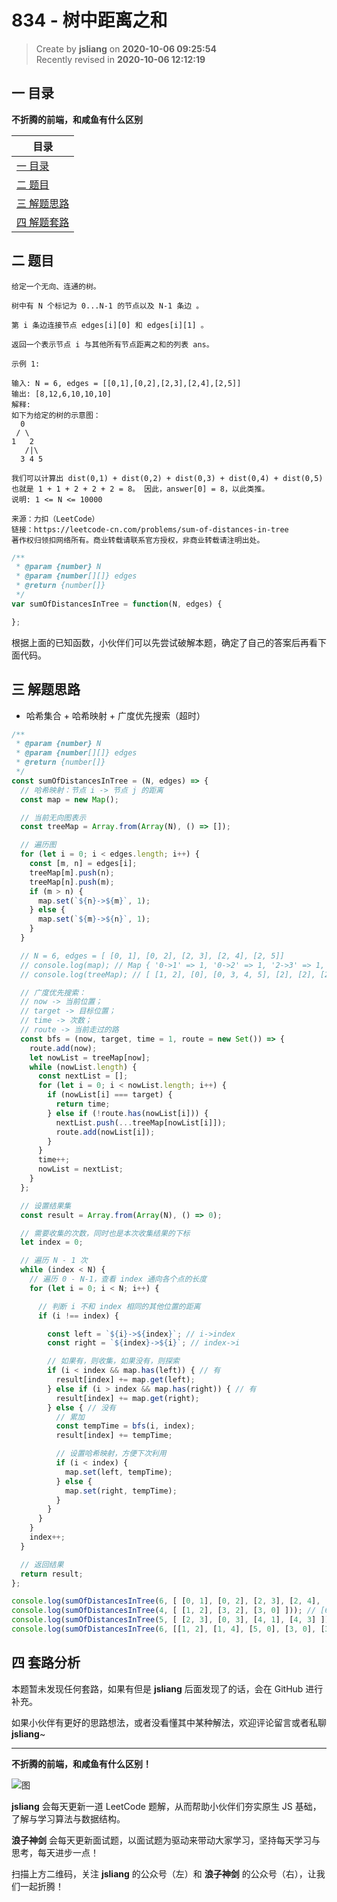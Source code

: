 834 - 树中距离之和
===

> Create by **jsliang** on **2020-10-06 09:25:54**  
> Recently revised in **2020-10-06 12:12:19**

<!-- 目录开始 -->
## 一 目录

**不折腾的前端，和咸鱼有什么区别**

| 目录 |
| --- |
| [一 目录](#chapter-one) |
| [二 题目](#chapter-two) |
| [三 解题思路](#chapter-three) |
| [四 解题套路](#chapter-four) |
<!-- 目录结束 -->

## 二 题目



```
给定一个无向、连通的树。

树中有 N 个标记为 0...N-1 的节点以及 N-1 条边 。

第 i 条边连接节点 edges[i][0] 和 edges[i][1] 。

返回一个表示节点 i 与其他所有节点距离之和的列表 ans。

示例 1:

输入: N = 6, edges = [[0,1],[0,2],[2,3],[2,4],[2,5]]
输出: [8,12,6,10,10,10]
解释: 
如下为给定的树的示意图：
  0
 / \
1   2
   /|\
  3 4 5

我们可以计算出 dist(0,1) + dist(0,2) + dist(0,3) + dist(0,4) + dist(0,5) 
也就是 1 + 1 + 2 + 2 + 2 = 8。 因此，answer[0] = 8，以此类推。
说明: 1 <= N <= 10000

来源：力扣（LeetCode）
链接：https://leetcode-cn.com/problems/sum-of-distances-in-tree
著作权归领扣网络所有。商业转载请联系官方授权，非商业转载请注明出处。
```

```js
/**
 * @param {number} N
 * @param {number[][]} edges
 * @return {number[]}
 */
var sumOfDistancesInTree = function(N, edges) {

};
```

根据上面的已知函数，小伙伴们可以先尝试破解本题，确定了自己的答案后再看下面代码。

## 三 解题思路



* 哈希集合 + 哈希映射 + 广度优先搜索（超时）

```js
/**
 * @param {number} N
 * @param {number[][]} edges
 * @return {number[]}
 */
const sumOfDistancesInTree = (N, edges) => {
  // 哈希映射：节点 i -> 节点 j 的距离
  const map = new Map();

  // 当前无向图表示
  const treeMap = Array.from(Array(N), () => []);

  // 遍历图
  for (let i = 0; i < edges.length; i++) {
    const [m, n] = edges[i];
    treeMap[m].push(n);
    treeMap[n].push(m);
    if (m > n) {
      map.set(`${n}->${m}`, 1);
    } else {
      map.set(`${m}->${n}`, 1);
    }
  }

  // N = 6, edges = [ [0, 1], [0, 2], [2, 3], [2, 4], [2, 5]]
  // console.log(map); // Map { '0->1' => 1, '0->2' => 1, '2->3' => 1, '2->4' => 1, '2->5' => 1 }
  // console.log(treeMap); // [ [1, 2], [0], [0, 3, 4, 5], [2], [2], [2] ]

  // 广度优先搜索：
  // now -> 当前位置；
  // target -> 目标位置；
  // time -> 次数；
  // route -> 当前走过的路
  const bfs = (now, target, time = 1, route = new Set()) => {
    route.add(now);
    let nowList = treeMap[now];
    while (nowList.length) {
      const nextList = [];
      for (let i = 0; i < nowList.length; i++) {
        if (nowList[i] === target) {
          return time;
        } else if (!route.has(nowList[i])) {
          nextList.push(...treeMap[nowList[i]]);
          route.add(nowList[i]);
        }
      }
      time++;
      nowList = nextList;
    }
  };

  // 设置结果集
  const result = Array.from(Array(N), () => 0);

  // 需要收集的次数，同时也是本次收集结果的下标
  let index = 0;

  // 遍历 N - 1 次
  while (index < N) {
    // 遍历 0 - N-1，查看 index 通向各个点的长度
    for (let i = 0; i < N; i++) {

      // 判断 i 不和 index 相同的其他位置的距离
      if (i !== index) {

        const left = `${i}->${index}`; // i->index
        const right = `${index}->${i}`; // index->i

        // 如果有，则收集，如果没有，则探索
        if (i < index && map.has(left)) { // 有
          result[index] += map.get(left);
        } else if (i > index && map.has(right)) { // 有
          result[index] += map.get(right);
        } else { // 没有
          // 累加
          const tempTime = bfs(i, index);
          result[index] += tempTime;

          // 设置哈希映射，方便下次利用
          if (i < index) {
            map.set(left, tempTime);
          } else {
            map.set(right, tempTime);
          }
        }
      }
    }
    index++;
  }

  // 返回结果
  return result;
};

console.log(sumOfDistancesInTree(6, [ [0, 1], [0, 2], [2, 3], [2, 4], [2, 5] ])); // [8, 12, 6, 10, 10, 10]
console.log(sumOfDistancesInTree(4, [ [1, 2], [3, 2], [3, 0] ])); // [6, 6, 4, 4]
console.log(sumOfDistancesInTree(5, [ [2, 3], [0, 3], [4, 1], [4, 3] ])); // [8, 9, 8, 5, 6]
console.log(sumOfDistancesInTree(6, [[1, 2], [1, 4], [5, 0], [3, 0], [3, 4]])); // [11, 11, 15, 9, 9, 15]
```

## 四 套路分析



本题暂未发现任何套路，如果有但是 **jsliang** 后面发现了的话，会在 GitHub 进行补充。

如果小伙伴有更好的思路想法，或者没看懂其中某种解法，欢迎评论留言或者私聊 **jsliang**~

---

**不折腾的前端，和咸鱼有什么区别！**

![图](https://github.com/LiangJunrong/document-library/blob/master/public-repertory/img/z-index-small.png?raw=true)

**jsliang** 会每天更新一道 LeetCode 题解，从而帮助小伙伴们夯实原生 JS 基础，了解与学习算法与数据结构。

**浪子神剑** 会每天更新面试题，以面试题为驱动来带动大家学习，坚持每天学习与思考，每天进步一点！

扫描上方二维码，关注 **jsliang** 的公众号（左）和 **浪子神剑** 的公众号（右），让我们一起折腾！

